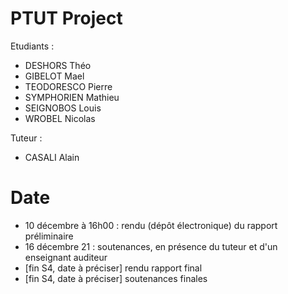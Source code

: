 # PTUT Project

Etudiants :
  - DESHORS Théo
  - GIBELOT Mael
  - TEODORESCO Pierre
  - SYMPHORIEN Mathieu
  - SEIGNOBOS Louis
  - WROBEL Nicolas

Tuteur : 
  - CASALI Alain


# Date  

- 10 décembre à 16h00 : rendu (dépôt électronique) du rapport préliminaire
- 16 décembre 21 : soutenances, en présence du tuteur et d'un enseignant auditeur
- [fin S4, date à préciser] rendu rapport final
- [fin S4, date à préciser] soutenances finales